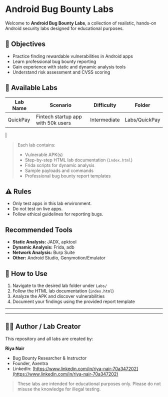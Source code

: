 # Android Bug Bounty Labs

Welcome to **Android Bug Bounty Labs**, a collection of realistic, hands-on Android security labs designed for educational purposes.

## 🎯 Objectives
- Practice finding rewardable vulnerabilities in Android apps
- Learn professional bug bounty reporting
- Gain experience with static and dynamic analysis tools
- Understand risk assessment and CVSS scoring

## 📂 Available Labs
| Lab Name | Scenario | Difficulty | Folder |
|----------|---------|-----------|--------|
| QuickPay | Fintech startup app with 50k users | Intermediate | Labs/QuickPay |
|  


> Each lab contains:
> - Vulnerable APK(s)  
> - Step-by-step HTML lab documentation (`index.html`)  
> - Frida scripts for dynamic analysis  
> - Sample payloads and commands  
> - Professional bug bounty report templates

## ⚠️ Rules
- Only test apps in this lab environment.  
- Do not test on live apps.  
- Follow ethical guidelines for reporting bugs.

##  Recommended Tools
- **Static Analysis:** JADX, apktool  
- **Dynamic Analysis:** Frida, adb  
- **Network Analysis:** Burp Suite  
- **Other:** Android Studio, Genymotion/Emulator

## 📖 How to Use
1. Navigate to the desired lab folder under `Labs/`  
2. Follow the HTML lab documentation (`index.html`)  
3. Analyze the APK and discover vulnerabilities  
4. Document your findings using the provided report template

---

---

## 👩‍💻 Author / Lab Creator

This repository and all labs are created by:

**Riya Nair**  
- Bug Bounty Researcher & Instructor  
- Founder, Axentra   
- LinkedIn: [https://www.linkedin.com/in/riya-nair-70a347202](https://www.linkedin.com/in/riya-nair-70a347202)

> These labs are intended for educational purposes only. Please do not misuse the knowledge for illegal testing.
